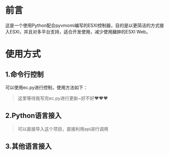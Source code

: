 # 前言
这是一个使用Python配合pyvmomi编写的ESXI控制器，目的是以更简洁的方式接入ESXI，并且对多平台支持，适合开发使用，减少使用臃肿的ESXI Web。

# 使用方式
## 1.命令行控制
可以使用ec.py进行控制，使用方法如下：
> 这里等待我写完ec.py进行更新~好不好❤❤❤

## 2.Python语言接入
> 可以直接导入这个项目，直接利用api进行调用

## 3.其他语言接入